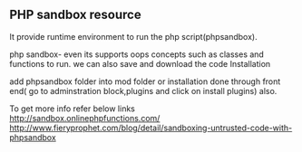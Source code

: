 PHP sandbox resource
------------------------------------------------------------------------------------------------------
 It provide runtime environment to run the php script(phpsandbox).
 
 php sandbox-  even its supports oops concepts such as classes and functions to run.
 we can also save and download the code
 Installation
 
 
   add phpsandbox folder into mod folder or
   installation  done through front end( go to adminstration block,plugins and click on install plugins) also.




  To get more info refer below links    
   http://sandbox.onlinephpfunctions.com/
   http://www.fieryprophet.com/blog/detail/sandboxing-untrusted-code-with-phpsandbox
